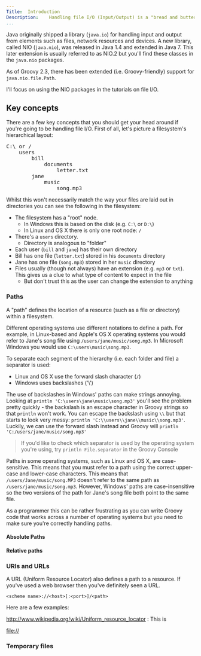 ```yaml
---
Title:	Introduction
Description:	Handling file I/O (Input/Output) is a "bread and butter" task for programmers. Groovy builds on Java's strong file handling libraries by adding a number of handy extras.
...
```


Java originally shipped a library (`java.io`) for handling input and output from elements such as files, network resources and devices. A new library, called NIO (`java.nio`), was released in Java 1.4 and extended in Java 7. This later extension is usually referred to as NIO.2 but you'll find these classes in the `java.nio` packages.

As of Groovy 2.3, there has been extended (i.e. Groovy-friendly) support for `java.nio.file.Path`.

I'll focus on using the NIO packages in the tutorials on file I/O. 

## Key concepts

There are a few key concepts that you should get your head around if you're going to be handling file I/O. First of all, let's picture a filesystem's hierarchical layout:

<pre>
C:\ or /
    users
        bill
            documents
        	    letter.txt
        jane
            music
        	    song.mp3
</pre>

Whilst this won't necessarily match the way your files are laid out in directories you can see the following in the filesystem:

* The filesystem has a "root" node. 
	* In Windows this is based on the disk (e.g. `C:\` or `D:\`)
	* In Linux and OS X there is only one root node: `/`
* There's a `users` directory.
  * Directory is analogous to "folder"
* Each user (`bill` and `jane`) has their own directory
* Bill has one file (`letter.txt`) stored in his `documents` directory
* Jane has one file (`song.mp3`) stored in her `music` directory
* Files usually (though not always) have an extension (e.g. `mp3` or `txt`). This gives us a clue to what type of content to expect in the file
	* But don't trust this as the user can change the extension to anything



### Paths
A "path" defines the location of a resource (such as a file or directory) within a filesystem. 

Different operating systems use different notations to define a path. For example, in Linux-based and Apple's OS X operating systems you would refer to Jane's song file using `/users/jane/music/song.mp3`. In Microsoft Windows you would use `C:\users\music\song.mp3`.

To separate each segment of the hierarchy (i.e. each folder and file) a separator is used:

 - Linux and OS X use the forward slash character (`/`) 
 - Windows uses backslashes ('\\')

The use of backslashes in Windows' paths can make strings annoying. Looking at `println 'C:\users\jane\music\song.mp3'` you'll see the problem pretty quickly - the backslash is an escape character in Groovy strings so that `println` won't work. You can escape the backslash using `\\` but that starts to look very messy: `println 'C:\\users\\jane\\music\\song.mp3'`. Luckily, we can use the forward slash instead and Groovy will `println 'C:/users/jane/music/song.mp3'`

> If you'd like to check which separator is used by the operating system you're using, try `println File.separator` in the Groovy Console

Paths in some operating systems, such as Linux and OS X, are case-sensitive. This means that you must refer to a path using the correct upper-case and lower-case characters. This means that `/users/Jane/music/song.MP3` doesn't refer to the same path as `/users/jane/music/song.mp3`. However, Windows' paths are case-insensitive so the two versions of the path for Jane's song file both point to the same file.

As a programmer this can be rather frustrating as you can write Groovy code that works across a number of operating systems but you need to make sure you're correctly handling paths.

#### Absolute Paths


#### Relative paths

### URIs and URLs

A URL (Uniform Resource Locator) also defines a path to a resource. If you've used a web browser then you've definitely seen a URL. 

`<scheme name>://<host>[:<port>]/<path>`

Here are a few examples:

<http://www.wikipedia.org/wiki/Uniform_resource_locator>
:	This is 

<file://>

### Temporary files


